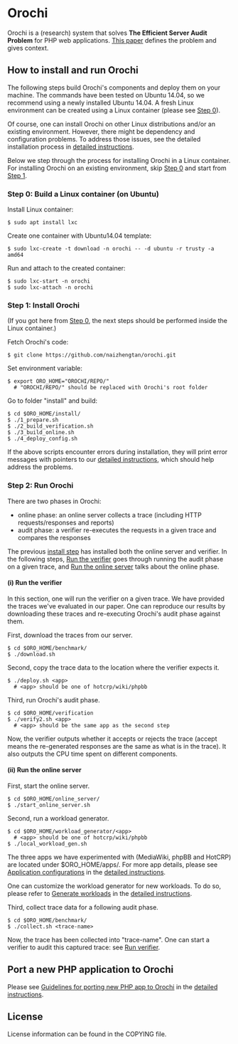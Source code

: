 Orochi
======

Orochi is a (research) system that solves **The Efficient Server Audit Problem** for PHP web applications. [This paper](https://cs.nyu.edu/~mwalfish/papers/ssco-sosp17.pdf) defines the problem and gives context.

How to install and run Orochi
----------------------

The following steps build Orochi's components and deploy them on your machine.
The commands have been tested on Ubuntu 14.04,
so we recommend using a newly installed Ubuntu 14.04.
A fresh Linux environment can be created using
a Linux container (please see [Step 0](#step0)).

Of course, one can install Orochi on other Linux distributions 
and/or an existing environment.
However, there might be dependency and configuration problems.
To address those issues, see the detailed installation process in
[detailed instructions](detailed_instructions.md).

Below we step through the process for installing Orochi in a Linux container.
For installing Orochi on an existing environment, skip [Step 0](#step0)
and start from [Step 1](#step1).

### <a name="step0"/> Step 0: Build a Linux container (on Ubuntu)

Install Linux container:

    $ sudo apt install lxc

Create one container with Ubuntu14.04 template:

    $ sudo lxc-create -t download -n orochi -- -d ubuntu -r trusty -a amd64

Run and attach to the created container:

    $ sudo lxc-start -n orochi
    $ sudo lxc-attach -n orochi


### <a name="step1"/> Step 1: Install Orochi

(If you got here from [Step 0](#step0), the next steps should be
performed inside the Linux container.)

Fetch Orochi's code:

    $ git clone https://github.com/naizhengtan/orochi.git

Set environment variable:

    $ export ORO_HOME="OROCHI/REPO/"
      # "OROCHI/REPO/" should be replaced with Orochi's root folder

Go to folder "install" and build:

    $ cd $ORO_HOME/install/
    $ ./1_prepare.sh
    $ ./2_build_verification.sh
    $ ./3_build_online.sh
    $ ./4_deploy_config.sh

If the above scripts encounter errors during installation, they will
print error messages with pointers to our [detailed
instructions](detailed_instructions.md), which should help address the
problems.


### <a name="step2"/> Step 2: Run Orochi

There are two phases in Orochi:

  * online phase: an online server collects a trace (including HTTP requests/responses and reports)
  * audit phase: a verifier re-executes the requests in a given trace and compares the responses

The previous [install step](#step1) has installed both the online server and verifier.
In the following steps, [Run the verifier](#runverifier) goes through running
the audit phase on a given trace, and [Run the online server](#runonline) 
talks about the online phase.

#### <a name="runverifier"/> (i) Run the verifier

In this section, one will run the verifier on a given trace.
We have provided the traces we've evaluated in our paper.
One can reproduce our results by downloading these traces
and re-executing Orochi's audit phase against them.

First, download the traces from our server.

    $ cd $ORO_HOME/benchmark/
    $ ./download.sh

Second, copy the trace data to the location where the verifier expects
it.

    $ ./deploy.sh <app>
      # <app> should be one of hotcrp/wiki/phpbb

Third, run Orochi's audit phase.

    $ cd $ORO_HOME/verification
    $ ./verify2.sh <app>
      # <app> should be the same app as the second step

Now, the verifier outputs whether it accepts or rejects the trace
(accept means the re-generated responses are the same as what is in the
trace).  It also outputs the CPU time spent on different components.

#### <a name="runonline"/> (ii) Run the online server

First, start the online server.

    $ cd $ORO_HOME/online_server/
    $ ./start_online_server.sh

Second, run a workload generator.

    $ cd $ORO_HOME/workload_generator/<app>
      # <app> should be one of hotcrp/wiki/phpbb
    $ ./local_workload_gen.sh

The three apps we have experimented with (MediaWiki, phpBB and HotCRP) are located
under $ORO\_HOME/apps/. For more app details,
please see [Application configurations](detailed_instructions.md/#appconfig)
in the [detailed instructions](detailed_instructions.md).

One can customize the workload generator for new workloads.
To do so, please refer to [Generate workloads](detailed_instructions.md/#generateworkloads)
in the [detailed instructions](detailed_instructions.md).

Third, collect trace data for a following audit phase.

    $ cd $ORO_HOME/benchmark/
    $ ./collect.sh <trace-name>

Now, the trace has been collected into "trace-name".
One can start a verifier to audit this captured trace:
see [Run verifier](#runverifier).

Port a new PHP application to Orochi
------------------------------------

Please see 
[Guidelines for porting new PHP app to Orochi](detailed_instructions.md/#portingguideline)
in the [detailed instructions](detailed_instructions.md).


License
-------

License information can be found in the COPYING file.
